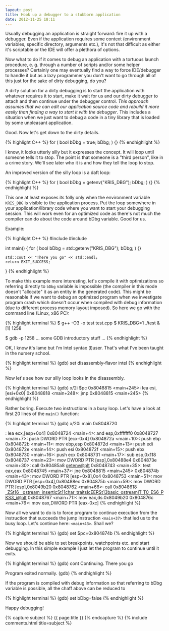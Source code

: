 ```yaml
---
layout: post
title: Hook up a debugger to a stubborn application
date: 2012-11-25 18:11
---
```


Usually debugging an application is straight forward: fire it up with a
debugger. Even if the application requires some context (environment variables,
specific directory, arguments etc.), it's not that difficult as either it's
scriptable or the IDE will offer a plethora of options.

Now what to do if it comes to debug an application with a tortuous launch
procedure, e. g. through a number of scripts and/or some helper processes?
Certainly one may eventually find a way to force IDE/debugger to handle it but
as a lazy programmer you don't want to go through all of this just for the sake
of dirty debugging, do you?

A dirty solution for a dirty debugging is to start the application with whatever
requires it to start, make it wait for us and our dirty debugger to attach and
then continue under the debugger control. _This approach assumes that we can edit
our application source code and rebuild it more easily than finding a way to
start it with the debugger_. This includes a situation when we just want to debug
a code in a tiny library that is loaded by some unpleasant application.

Good. Now let's get down to the dirty details.

{% highlight C++ %}
for ( bool bDbg = true; bDbg; ) {}
{% endhighlight %}

I know, it looks utterly silly but it expresses the concept. It will loop until
someone tells it to stop. The point is that someone is a "third person", like in
a crime story. We'll see later who it is and how they tell the loop to stop.

An improved version of the silly loop is a daft loop:

{% highlight C++ %}
for ( bool bDbg = getenv("KRIS_DBG"); bDbg; ) {}
{% endhighlight %}

This one at least exposes its folly only when the environment variable `KRIS_DBG`
is visible to the application process. Put the loop somewhere in your
application/library code where you want to start your debugging session. This
will work even for an optimized code as there's not much the compiler can do
about the code around bDbg variable. Good for us.

Example:

{% highlight C++ %}
#include <cstdlib>
#include <iostream>

int main() {
    for ( bool bDbg = std::getenv("KRIS_DBG"); bDbg; ) {}

    std::cout << "There you go" << std::endl;
    return EXIT_SUCCESS;
}
{% endhighlight %}

To make this example more interesting, let's compile it with optimizations so
referring directly to `bDbg` variable is impossible (the compiler in this mode
doesn't "allocate" it as an entity in the generated code). This might be
reasonable if we want to debug an optimized program when we investigate program
crash which doesn't occur when compiled with debug information (due to different
process memory layout imposed). So here we go with the command line (Linux, x86
PC):

{% highlight terminal %}
$ g++ -O3 -o test test.cpp
$ KRIS_DBG=1 ./test &
[1] 1258

$ gdb -p 1258
... some GDB introductory stuff ...
{% endhighlight %}

OK, I know it's lame but I'm Intel syntax (l)user. That's what I've been taught
in the nursery school.

{% highlight terminal %}
(gdb) set disassembly-flavor intel
{% endhighlight %}

Now let's see how our silly loop looks in the disassembly.

{% highlight terminal %}
(gdb) x/2i $pc
0x8048815 <main+245>: lea    esi,[esi+0x0]
0x8048818 <main+248>: jmp    0x8048815 <main+245>
{% endhighlight %}

Rather boring. Execute two instructions in a busy loop. Let's have a look at
first 20 lines of the `main()` function:

{% highlight terminal %}
(gdb) x/20i main
0x8048720 <main>:    lea    ecx,[esp+0x4]
0x8048724 <main+4>:  and    esp,0xfffffff0
0x8048727 <main+7>:  push   DWORD PTR [ecx-0x4]
0x804872a <main+10>: push   ebp
0x804872b <main+11>: mov    ebp,esp
0x804872d <main+13>: push   edi
0x804872e <main+14>: push   esi
0x804872f <main+15>: push   ebx
0x8048730 <main+16>: push   ecx
0x8048731 <main+17>: sub    esp,0x118
0x8048737 <main+23>: mov    DWORD PTR [esp],0x80488e4
0x804873e <main+30>: call   0x80485a8 <getenv@plt>
0x8048743 <main+35>: test   eax,eax
0x8048745 <main+37>: jne    0x8048815 <main+245>
0x804874b <main+43>: mov    DWORD PTR [esp+0x8],0x4
0x8048753 <main+51>: mov    DWORD PTR [esp+0x4],0x80488ec
0x804875b <main+59>: mov    DWORD PTR [esp],0x8049b20
0x8048762 <main+66>: call   0x8048618 <_ZSt16__ostream_insertIcSt11char_traitsIcEERSt13basic_ostreamIT_T0_ES6_PKS3_i@plt>
0x8048767 <main+71>: mov    eax,ds:0x8049b20
0x804876c <main+76>: mov    eax,DWORD PTR [eax-0xc]
{% endhighlight %}

Now all we want to do is to force program to continue execution from the
instruction that succeeds the jump instruction `<main+37>` that led us to the busy
loop. Let's continue here: `<main+43>`. Shall we?

{% highlight terminal %}
(gdb) set $pc=0x804874b
{% endhighlight %}

Now we should be able to set breakpoints, watchpoints etc. and start
debugging. In this simple example I just let the program to continue until it
exits.

{% highlight terminal %}
(gdb) cont
Continuing.
There you go

Program exited normally.
(gdb)
{% endhighlight %}

If the program is compiled with debug information so that referring to bDbg
variable is possible, all the chaff above can be reduced to

{% highlight terminal %}
(gdb) set bDbg=false
{% endhighlight %}

Happy debugging!

{% capture subject %}
{{ page.title }}
{% endcapture %}
{% include comments.html title=subject %}
